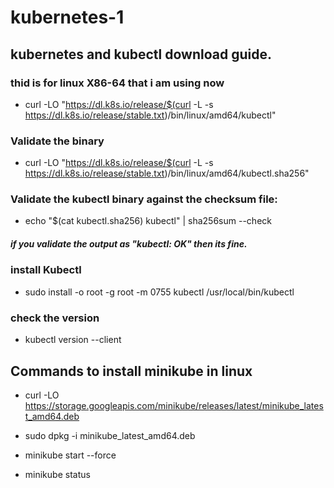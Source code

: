 # kubernetes-1

## kubernetes and kubectl download guide.
### thid is for linux X86-64 that i am using now
- curl -LO "https://dl.k8s.io/release/$(curl -L -s https://dl.k8s.io/release/stable.txt)/bin/linux/amd64/kubectl"

### Validate the binary 
- curl -LO "https://dl.k8s.io/release/$(curl -L -s https://dl.k8s.io/release/stable.txt)/bin/linux/amd64/kubectl.sha256"

### Validate the kubectl binary against the checksum file:

- echo "$(cat kubectl.sha256)  kubectl" | sha256sum --check

##### if you validate the output as "kubectl: OK" then its fine.

### install Kubectl
- sudo install -o root -g root -m 0755 kubectl /usr/local/bin/kubectl 

### check the version
- kubectl version --client

## Commands to install minikube in linux
- curl -LO https://storage.googleapis.com/minikube/releases/latest/minikube_latest_amd64.deb

- sudo dpkg -i minikube_latest_amd64.deb
- minikube start --force
- minikube status

